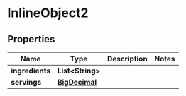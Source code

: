 

# InlineObject2

## Properties

Name | Type | Description | Notes
------------ | ------------- | ------------- | -------------
**ingredients** | **List&lt;String&gt;** |  | 
**servings** | [**BigDecimal**](BigDecimal.md) |  | 




